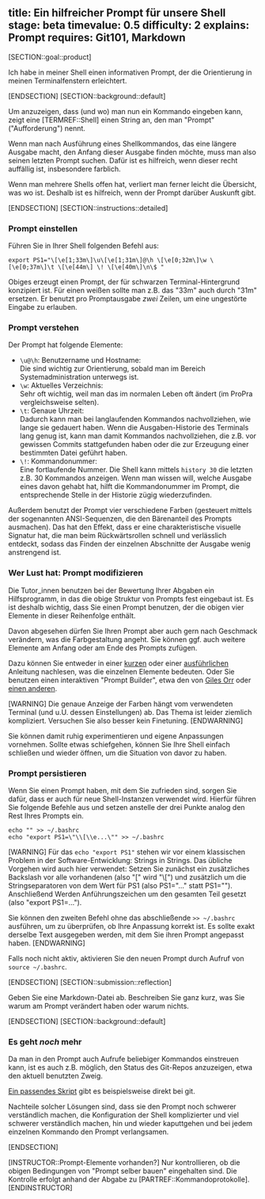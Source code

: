 title: Ein hilfreicher Prompt für unsere Shell
stage: beta
timevalue: 0.5
difficulty: 2
explains: Prompt
requires: Git101, Markdown
---
[SECTION::goal::product]

Ich habe in meiner Shell einen informativen Prompt, der die Orientierung 
in meinen Terminalfenstern erleichtert.

[ENDSECTION]
[SECTION::background::default]

Um anzuzeigen, dass (und wo) man nun ein Kommando eingeben kann,
zeigt eine [TERMREF::Shell] einen String an, den man "Prompt" ("Aufforderung") nennt.

Wenn man nach Ausführung eines Shellkommandos, das eine längere Ausgabe macht,
den Anfang dieser Ausgabe finden möchte, muss man also seinen letzten Prompt suchen.
Dafür ist es hilfreich, wenn dieser recht auffällig ist, insbesondere farblich.

Wenn man mehrere Shells offen hat, verliert man ferner leicht die Übersicht,
was wo ist. Deshalb ist es hilfreich, wenn der Prompt darüber Auskunft gibt.

[ENDSECTION]
[SECTION::instructions::detailed]

### Prompt einstellen

Führen Sie in Ihrer Shell folgenden Befehl aus:
```
export PS1="\[\e[1;33m\]\u\[\e[1;31m\]@\h \[\e[0;32m\]\w \[\e[0;37m\]\t \[\e[44m\] \! \[\e[40m\]\n\$ "
```  

Obiges erzeugt einen Prompt, der für schwarzen Terminal-Hintergrund konzipiert ist.
Für einen weißen sollte man z.B. das "33m" auch durch "31m" ersetzen.
Er benutzt pro Promptausgabe _zwei_ Zeilen, um eine ungestörte Eingabe zu erlauben.


### Prompt verstehen

Der Prompt hat folgende Elemente:

- `\u@\h`: Benutzername und Hostname:  
  Die sind wichtig zur Orientierung, sobald man im Bereich Systemadministration unterwegs ist.
- `\w`: Aktuelles Verzeichnis:   
  Sehr oft wichtig, weil man das im normalen Leben oft ändert
  (im ProPra vergleichsweise selten).
- `\t`: Genaue Uhrzeit:  
  Dadurch kann man bei langlaufenden Kommandos nachvollziehen, wie lange
  sie gedauert haben.
  Wenn die Ausgaben-Historie des Terminals lang genug ist, kann man damit Kommandos nachvollziehen,
  die z.B. vor gewissen Commits stattgefunden haben oder die zur Erzeugung einer bestimmten
  Datei geführt haben.
- `\!`: Kommandonummer:  
  Eine fortlaufende Nummer.
  Die Shell kann mittels `history 30` die letzten z.B. 30 Kommandos anzeigen.
  Wenn man wissen will, welche Ausgabe eines davon gehabt hat, hilft die Kommandonummer im Prompt,
  die entsprechende Stelle in der Historie zügig wiederzufinden.

Außerdem benutzt der Prompt vier verschiedene Farben
(gesteuert mittels der sogenannten ANSI-Sequenzen, die den Bärenanteil des Prompts ausmachen).
Das hat den Effekt, dass er eine charakteristische visuelle Signatur hat, die man beim
Rückwärtsrollen schnell und verlässlich entdeckt, sodass das Finden der einzelnen
Abschnitte der Ausgabe wenig anstrengend ist.


### Wer Lust hat: Prompt modifizieren

Die Tutor_innen benutzen bei der Bewertung Ihrer Abgaben ein Hilfsprogramm,
in das die obige Struktur von Prompts fest eingebaut ist.
Es ist deshalb wichtig, dass Sie einen Prompt benutzen, der die obigen vier Elemente
in dieser Reihenfolge enthält.

Davon abgesehen dürfen Sie Ihren Prompt aber auch gern nach Geschmack verändern, 
was die Farbgestaltung angeht.
Sie können ggf. auch weitere Elemente am Anfang oder am Ende des Prompts zufügen.

Dazu können Sie entweder in einer
[kurzen](https://ss64.com/bash/syntax-prompt.html)
oder einer
[ausführlichen](https://www.gilesorr.com/bashprompt/howto/)
Anleitung nachlesen, was die einzelnen Elemente bedeuten.
Oder Sie benutzen einen interaktiven "Prompt Builder",
etwa den von 
[Giles Orr](https://www.gilesorr.com/bashprompt/bpb/)
oder
[einen anderen](https://duckduckgo.com/?q=bash+prompt+generator).

[WARNING]
Die genaue Anzeige der Farben hängt vom verwendeten Terminal (und u.U. dessen Einstellungen) ab.
Das Thema ist leider ziemlich kompliziert.
Versuchen Sie also besser kein Finetuning.
[ENDWARNING]

Sie können damit ruhig experimentieren und eigene Anpassungen vornehmen. 
Sollte etwas schiefgehen,
können Sie Ihre Shell einfach schließen und wieder öffnen, um die Situation von davor zu haben.


### Prompt persistieren

Wenn Sie einen Prompt haben, mit dem Sie zufrieden sind, sorgen Sie dafür, dass er auch für neue
Shell-Instanzen verwendet wird. 
Hierfür führen Sie folgende Befehle aus und setzen anstelle
der drei Punkte analog den Rest Ihres Prompts ein.

```
echo "" >> ~/.bashrc
echo "export PS1=\"\\[\\e...\"" >> ~/.bashrc
```

[WARNING]
Für das `echo "export PS1"` stehen wir vor einem klassischen Problem in der Software-Entwicklung:
Strings in Strings. Das übliche Vorgehen wird auch hier verwendet:
Setzen Sie zunächst ein zusätzliches Backslash vor alle vorhandenen (also "\[" wird "\\[") und
zusätzlich um die Stringseparatoren von dem Wert für PS1 (also PS1=\"...\" statt PS1="").
Anschließend Werden Anführungszeichen um den gesamten Teil gesetzt (also "export PS1=...").

Sie können den zweiten Befehl ohne das abschließende `>> ~/.bashrc` ausführen, um zu überprüfen, ob
Ihre Anpassung korrekt ist. Es sollte exakt derselbe Text ausgegeben werden, mit dem Sie ihren
Prompt angepasst haben.
[ENDWARNING]

Falls noch nicht aktiv, aktivieren Sie den neuen Prompt durch Aufruf von `source ~/.bashrc`.

[ENDSECTION]
[SECTION::submission::reflection]

Geben Sie eine Markdown-Datei ab.
Beschreiben Sie ganz kurz, was Sie warum am Prompt verändert haben oder warum nichts.

[ENDSECTION]
[SECTION::background::default]

### Es geht _noch_ mehr

Da man in den Prompt auch Aufrufe beliebiger Kommandos einstreuen kann,
ist es auch z.B. möglich, den Status des Git-Repos anzuzeigen,
etwa den aktuell benutzten Zweig.

[Ein passendes Skript](https://github.com/git/git/blob/master/contrib/completion/git-prompt.sh)
gibt es beispielsweise direkt bei git.

Nachteile solcher Lösungen sind, dass sie den Prompt noch schwerer verständlich machen,
die Konfiguration der Shell komplizierter und viel schwerer verständlich machen,
hin und wieder kaputtgehen und
bei jedem einzelnen Kommando den Prompt verlangsamen.

[ENDSECTION]

[INSTRUCTOR::Prompt-Elemente vorhanden?]
Nur kontrollieren, ob die obigen Bedingungen von
"Prompt selber bauen" eingehalten sind.
Die Kontrolle erfolgt anhand der Abgabe zu [PARTREF::Kommandoprotokolle].
[ENDINSTRUCTOR]
